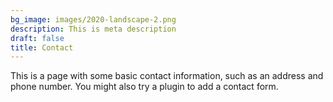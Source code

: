 ```yaml
---
bg_image: images/2020-landscape-2.png
description: This is meta description
draft: false
title: Contact
---
```


This is a page with some basic contact information, such as an address and phone number. You might also try a plugin to add a contact form.